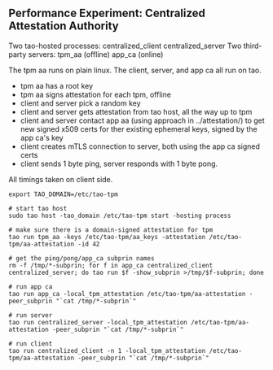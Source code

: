 Performance Experiment: Centralized Attestation Authority
---------------------------------------------------------

Two tao-hosted processes:
 centralized_client
 centralized_server
Two third-party servers:
 tpm_aa (offline)
 app_ca (online)

The tpm aa runs on plain linux. The client, server, and app ca all run on tao.
 - tpm aa has a root key
 - tpm aa signs attestation for each tpm, offline
 - client and server pick a random key
 - client and server gets attestation from tao host, all the way up to tpm
 - client and server contact app aa (using approach in ../attestation/) to get 
   new signed x509 certs for ther existing ephemeral keys, signed by the
   app ca's key
 - client creates mTLS connection to server, both using the app ca signed certs
 - client sends 1 byte ping, server responds with 1 byte pong.

All timings taken on client side.

    export TAO_DOMAIN=/etc/tao-tpm

    # start tao host
    sudo tao host -tao_domain /etc/tao-tpm start -hosting process

    # make sure there is a domain-signed attestation for tpm
    tao run tpm_aa -keys /etc/tao-tpm/aa_keys -attestation /etc/tao-tpm/aa-attestation -id 42

    # get the ping/pong/app_ca subprin names
    rm -f /tmp/*-subprin; for f in app_ca centralized_client centralized_server; do tao run $f -show_subprin >/tmp/$f-subprin; done

    # run app ca
    tao run app_ca -local_tpm_attestation /etc/tao-tpm/aa-attestation -peer_subprin "`cat /tmp/*-subprin`"

    # run server
    tao run centralized_server -local_tpm_attestation /etc/tao-tpm/aa-attestation -peer_subprin "`cat /tmp/*-subprin`"

    # run client
    tao run centralized_client -n 1 -local_tpm_attestation /etc/tao-tpm/aa-attestation -peer_subprin "`cat /tmp/*-subprin`"

